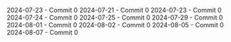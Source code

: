 2024-07-23 - Commit 0
2024-07-21 - Commit 0
2024-07-23 - Commit 0
2024-07-24 - Commit 0
2024-07-25 - Commit 0
2024-07-29 - Commit 0
2024-08-01 - Commit 0
2024-08-02 - Commit 0
2024-08-05 - Commit 0
2024-08-07 - Commit 0
